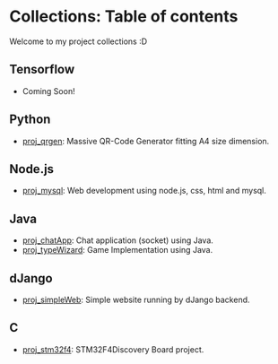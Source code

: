 # Collections: Table of contents

Welcome to my project collections :D

## Tensorflow
- Coming Soon!

## Python
- [proj_qrgen](https://github.com/jrkns/proj_qrgen): Massive QR-Code Generator fitting A4 size dimension.

## Node.js
- [proj_mysql](https://github.com/jrkns/proj_mysql): Web development using node.js, css, html and mysql.

## Java
- [proj_chatApp](https://github.com/jrkns/proj_chatApp): Chat application (socket) using Java.
- [proj_typeWizard](https://github.com/jrkns/proj_typeWizard): Game Implementation using Java.

## dJango
- [proj_simpleWeb](https://github.com/jrkns/proj_simpleWeb): Simple website running by dJango backend.

## C
- [proj_stm32f4](https://github.com/jrkns/proj_stm32f4): STM32F4Discovery Board project.
